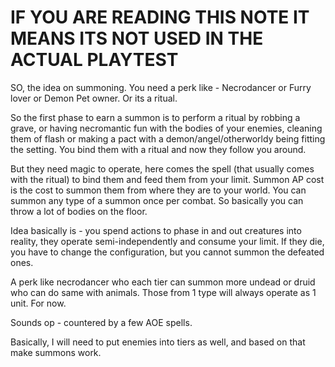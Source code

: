 # IF YOU ARE READING THIS NOTE IT MEANS ITS NOT USED IN THE ACTUAL PLAYTEST

SO, the idea on summoning. 
You need a perk like - Necrodancer or Furry lover or Demon Pet owner. 
Or its a ritual. 

So the first phase to earn a summon is to perform a ritual by robbing a grave, or having necromantic fun with the bodies of your enemies, cleaning them of flash or making a pact with a demon/angel/otherworldy being fitting the setting.
You bind them with a ritual and now they follow you around.

But they need magic to operate, here comes the spell (that usually comes with the ritual) to bind them and feed them from your limit. 
Summon AP cost is the cost to summon them from where they are to your world. You can summon any type of a summon once per combat. So basically you can throw a lot of bodies on the floor. 

Idea basically is - you spend actions to phase in and out creatures into reality, they operate semi-independently and consume your limit. If they die, you have to change the configuration, but you cannot summon the defeated ones. 

A perk like necrodancer who each tier can summon more undead or druid who can do same with animals.
Those from 1 type will always operate as 1 unit. For now.


Sounds op - countered by a few AOE spells.

Basically, I will need to put enemies into tiers as well, and based on that make summons work.

